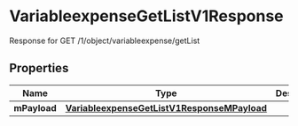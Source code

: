 

# VariableexpenseGetListV1Response

Response for GET /1/object/variableexpense/getList

## Properties

| Name | Type | Description | Notes |
|------------ | ------------- | ------------- | -------------|
|**mPayload** | [**VariableexpenseGetListV1ResponseMPayload**](VariableexpenseGetListV1ResponseMPayload.md) |  |  |



